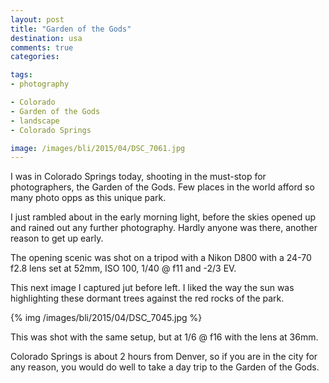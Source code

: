 ```yaml
---
layout: post
title: "Garden of the Gods"
destination: usa
comments: true
categories:

tags:
- photography

- Colorado
- Garden of the Gods
- landscape
- Colorado Springs

image: /images/bli/2015/04/DSC_7061.jpg
---
```


I was in Colorado Springs today, shooting in the must-stop for photographers, the Garden of the Gods. Few places in the world afford so many photo opps as this unique park.  

<!--more-->

I just rambled about in the early morning light, before the skies opened up and rained out any further photography. Hardly anyone was there, another reason to get up early. 

The opening scenic was shot on a tripod with a Nikon D800 with a 24-70 f2.8 lens set at 52mm, ISO 100, 1/40 @ f11 and -2/3 EV. 

This next image I captured jut before left. I liked the way the sun was highlighting these dormant trees against the red rocks of the park.

{% img /images/bli/2015/04/DSC_7045.jpg %} 

This was shot with the same setup, but at 1/6 @ f16 with the lens at 36mm. 

Colorado Springs is about 2 hours from Denver, so if you are in the city for any reason, you would do well to take a day trip to the Garden of the Gods. 